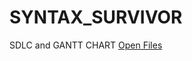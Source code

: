 # SYNTAX_SURVIVOR
SDLC and GANTT CHART
[Open Files](C:\Users\Admin\Downloads\SyntaxSurvivor_SchedulingAndBudgetingAllocationForIgnaciosRicefieldADecisionTreeApproach_SDLC_Gantt.pdf)
